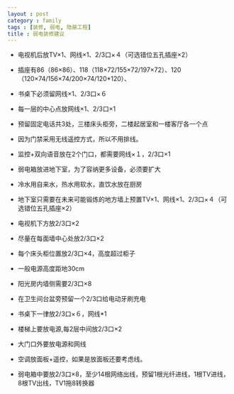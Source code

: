 ```yaml
---
layout : post
category : family
tags : [装修, 弱电, 隐蔽工程]
title : 弱电装修建议
---
```



- 电视机后放TV×1、网线×1、2/3口×４（可选错位五孔插座×2）

- 插座有86（86×86）、118（118×72/155×72/197×72）、120（120×74/156×74/200×74/120*120）、

- 书桌下必须留网线×1、2/3口×６

- 每一层的中心点放网线×1、2/3口×1

- 预留固定电话共3处，三楼床头柜旁，二楼起居室和一楼客厅各一个点

- 因为门禁采用无线遥控方式，所以不用排线。

- 监控+双向语音放在2个门口，都需要网线×１，2/3口×1

- 弱电箱放进地下室，为了容纳更多设备，必须要扩大

- 冷水用自来水，热水用软水，直饮水放在厨房

- 地下室只需要在未来可能锻炼的地方墙上预置TV×1、网线×1、2/3口×４（可选错位五孔插座×2）

- 电视机下方放2/3口×2

- 尽量在每面墙中心处放2/3口×2

- 每个床头柜位置放2/3口×4，高度超过柜子

- 一般电源高度距地30cm

- 阳光房内墙侧需要2/3口×8

- 在卫生间台盆旁预留一个2/3口给电动牙刷充电

- 书桌下一律放2/3口×６，网线*1

- 楼梯上要放电源,每2层中间放2/3口×2

- 大门口外要放电源和网线

- 空调放面板+遥控，如果是放面板还要考虑线。

- 弱电箱中要放2/3口×8，至少14根网络出线，预留1根光纤进线，1根TV进线，8根TV出线，TV1拖8转换器
